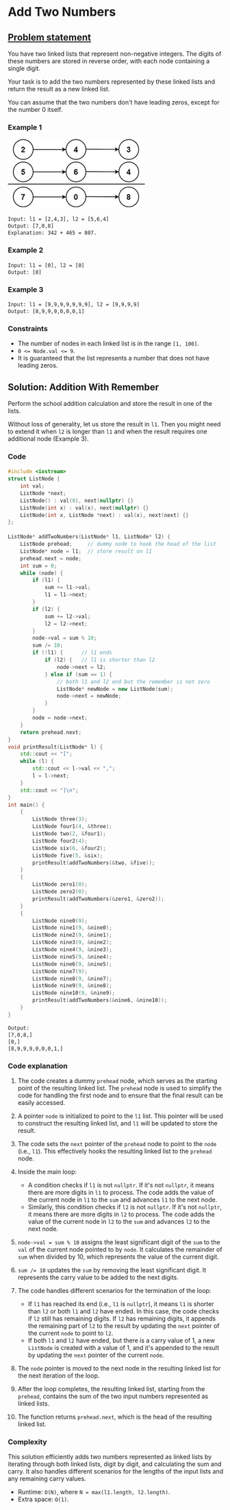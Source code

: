 # Add Two Numbers

## [Problem statement](https://leetcode.com/problems/add-two-numbers/)


You have two linked lists that represent non-negative integers. The digits of these numbers are stored in reverse order, with each node containing a single digit. 

Your task is to add the two numbers represented by these linked lists and return the result as a new linked list. 

You can assume that the two numbers don't have leading zeros, except for the number 0 itself.


### Example 1
![The linked lists of Example 1 and their addition](02_LL_2_addtwonumber1.jpg)
```text
Input: l1 = [2,4,3], l2 = [5,6,4]
Output: [7,0,8]
Explanation: 342 + 465 = 807.
```

### Example 2
```text
Input: l1 = [0], l2 = [0]
Output: [0]
```

### Example 3
```text
Input: l1 = [9,9,9,9,9,9,9], l2 = [9,9,9,9]
Output: [8,9,9,9,0,0,0,1]
```

### Constraints

* The number of nodes in each linked list is in the range `[1, 100]`.
* `0 <= Node.val <= 9`.
* It is guaranteed that the list represents a number that does not have leading zeros.

## Solution: Addition With Remember
Perform the school addition calculation and store the result in one of the lists. 

Without loss of generality, let us store the result in `l1`. Then you might need to extend it when `l2` is longer than `l1` and when the result requires one additional node (Example 3).

### Code
```cpp
#include <iostream>
struct ListNode {
    int val;
    ListNode *next;
    ListNode() : val(0), next(nullptr) {}
    ListNode(int x) : val(x), next(nullptr) {}
    ListNode(int x, ListNode *next) : val(x), next(next) {}
};

ListNode* addTwoNumbers(ListNode* l1, ListNode* l2) {
    ListNode prehead;     // dummy node to hook the head of the list
    ListNode* node = l1;  // store result on l1
    prehead.next = node;
    int sum = 0;
    while (node) {
        if (l1) {
            sum += l1->val;
            l1 = l1->next;
        }
        if (l2) {
            sum += l2->val;
            l2 = l2->next;
        }
        node->val = sum % 10;
        sum /= 10;
        if (!l1) {      // l1 ends        
            if (l2) {   // l1 is shorter than l2
                node->next = l2;
            } else if (sum == 1) {  
                // both l1 and l2 end but the remember is not zero 
                ListNode* newNode = new ListNode(sum);
                node->next = newNode;
            }
        }
        node = node->next;
    }
    return prehead.next;
}
void printResult(ListNode* l) {
    std::cout << "[";
    while (l) {
        std::cout << l->val << ",";
        l = l->next;
    }
    std::cout << "]\n";
}
int main() {
    {
        ListNode three(3);
        ListNode four1(4, &three);
        ListNode two(2, &four1);
        ListNode four2(4);
        ListNode six(6, &four2);
        ListNode five(5, &six);
        printResult(addTwoNumbers(&two, &five));
    }
    {
        ListNode zero1(0);
        ListNode zero2(0);
        printResult(addTwoNumbers(&zero1, &zero2));
    }
    {
        ListNode nine0(9);
        ListNode nine1(9, &nine0);
        ListNode nine2(9, &nine1);
        ListNode nine3(9, &nine2);
        ListNode nine4(9, &nine3);
        ListNode nine5(9, &nine4);
        ListNode nine6(9, &nine5);
        ListNode nine7(9);
        ListNode nine8(9, &nine7);
        ListNode nine9(9, &nine8);
        ListNode nine10(9, &nine9);
        printResult(addTwoNumbers(&nine6, &nine10));
    }
}
```
```text
Output:
[7,0,8,]
[0,]
[8,9,9,9,0,0,0,1,]
```

### Code explanation

1. The code creates a dummy `prehead` node, which serves as the starting point of the resulting linked list. The `prehead` node is used to simplify the code for handling the first node and to ensure that the final result can be easily accessed.

2. A pointer `node` is initialized to point to the `l1` list. This pointer will be used to construct the resulting linked list, and `l1` will be updated to store the result.

3. The code sets the `next` pointer of the `prehead` node to point to the `node` (i.e., `l1`). This effectively hooks the resulting linked list to the `prehead` node.

4. Inside the main loop:
   - A condition checks if `l1` is not `nullptr`. If it's not `nullptr`, it means there are more digits in `l1` to process. The code adds the value of the current node in `l1` to the `sum` and advances `l1` to the next node.
   - Similarly, this condition checks if `l2` is not `nullptr`. If it's not `nullptr`, it means there are more digits in `l2` to process. The code adds the value of the current node in `l2` to the `sum` and advances `l2` to the next node.

5. `node->val = sum % 10` assigns the least significant digit of the `sum` to the `val` of the current node pointed to by `node`. It calculates the remainder of `sum` when divided by 10, which represents the value of the current digit.

6. `sum /= 10` updates the `sum` by removing the least significant digit. It represents the carry value to be added to the next digits.

7. The code handles different scenarios for the termination of the loop:
   - If `l1` has reached its end (i.e., `l1` is `nullptr`), it means `l1` is shorter than `l2` or both `l1` and `l2` have ended. In this case, the code checks if `l2` still has remaining digits. If `l2` has remaining digits, it appends the remaining part of `l2` to the result by updating the `next` pointer of the current `node` to point to `l2`.
   - If both `l1` and `l2` have ended, but there is a carry value of 1, a new `ListNode` is created with a value of 1, and it's appended to the result by updating the `next` pointer of the current `node`.

8. The `node` pointer is moved to the next node in the resulting linked list for the next iteration of the loop.

9. After the loop completes, the resulting linked list, starting from the `prehead`, contains the sum of the two input numbers represented as linked lists.

10. The function returns `prehead.next`, which is the head of the resulting linked list.


### Complexity
This solution efficiently adds two numbers represented as linked lists by iterating through both linked lists, digit by digit, and calculating the sum and carry. It also handles different scenarios for the lengths of the input lists and any remaining carry values. 

* Runtime: `O(N)`, where `N = max(l1.length, l2.length)`.
* Extra space: `O(1)`.


